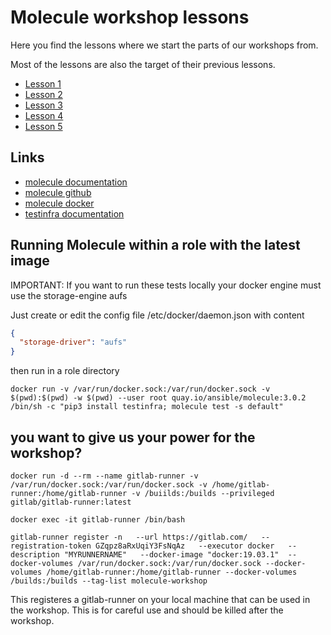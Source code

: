 # Molecule workshop lessons

Here you find the lessons where we start the parts of our workshops from.

Most of the lessons are also the target of their previous lessons.

* [Lesson 1](./LESSON1.md)
* [Lesson 2](./LESSON2.md)
* [Lesson 3](./LESSON3.md)
* [Lesson 4](./LESSON4.md)
* [Lesson 5](./LESSON5.md)

## Links

* [molecule documentation](https://molecule.readthedocs.io/en/latest/)
* [molecule github](https://github.com/ansible-community/molecule)
* [molecule docker](https://quay.io/repository/ansible/molecule)
* [testinfra documentation](https://testinfra.readthedocs.io/en/latest/)

## Running Molecule within a role with the latest image

IMPORTANT: If you want to run these tests locally your docker engine must use the storage-engine aufs

Just create or edit the config file /etc/docker/daemon.json with content

```json
{
  "storage-driver": "aufs"
}
```

then run in a role directory

```
docker run -v /var/run/docker.sock:/var/run/docker.sock -v $(pwd):$(pwd) -w $(pwd) --user root quay.io/ansible/molecule:3.0.2 /bin/sh -c "pip3 install testinfra; molecule test -s default"
```

## you want to give us your power for the workshop?


```
docker run -d --rm --name gitlab-runner -v /var/run/docker.sock:/var/run/docker.sock -v /home/gitlab-runner:/home/gitlab-runner -v /buiilds:/builds --privileged    gitlab/gitlab-runner:latest
```

```
docker exec -it gitlab-runner /bin/bash
```

```
gitlab-runner register -n   --url https://gitlab.com/   --registration-token GZqpz8aRxUqiY3FsNqAz   --executor docker   --description "MYRUNNERNAME"   --docker-image "docker:19.03.1"  --docker-volumes /var/run/docker.sock:/var/run/docker.sock --docker-volumes /home/gitlab-runner:/home/gitlab-runner --docker-volumes /builds:/builds --tag-list molecule-workshop
```

This registeres a gitlab-runner on your local machine that can be used in the workshop. This is for careful use and should be killed after the workshop.